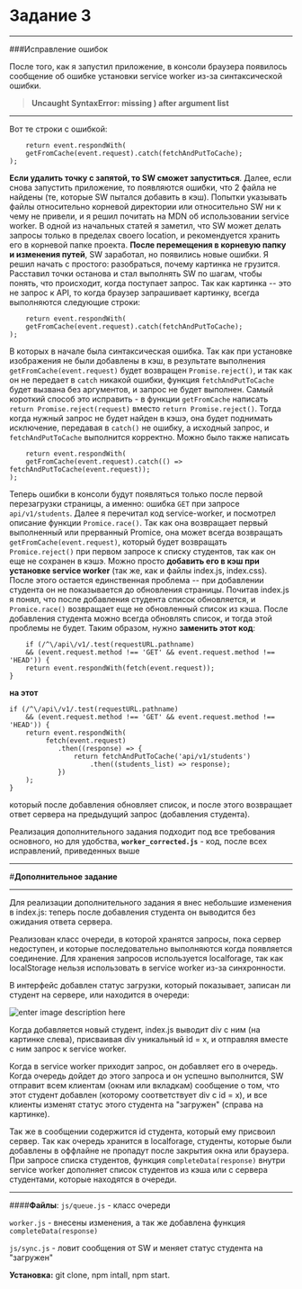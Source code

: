
# **Задание 3**

-----
###Исправление ошибок

После того, как я запустил приложение, в консоли браузера появилось сообщение об ошибке установки service worker из-за синтаксической ошибки.
>**Uncaught SyntaxError: missing ) after argument list**

----------
Вот те строки с ошибкой:

        return event.respondWith(
        getFromCache(event.request).catch(fetchAndPutToCache);
    );
**Если удалить точку с запятой, то SW сможет запуститься**.
Далее, если снова запустить приложение, то появляются ошибки, что 2 файла не найдены (те, которые SW пытался добавить в кэш). Попытки указывать файлы относительно корневой директории или относительно SW ни к чему не привели, и я решил почитать на MDN об использовании service worker. В одной из начальных статей я заметил, что SW может делать запросы только в пределах своего location, и рекомендуется хранить его в корневой папке проекта. 
**После перемещения в корневую папку и изменения путей**, SW заработал, но появились новые ошибки. Я решил начать с простого: разобраться, почему картинка не грузится. Расставил точки останова и стал выполнять SW по шагам, чтобы понять, что происходит, когда поступает запрос. Так как картинка -- это не запрос к API, то когда браузер запрашивает картинку, всегда выполняются следующие строки:

        return event.respondWith(
        getFromCache(event.request).catch(fetchAndPutToCache);
    );
В которых в начале была синтаксическая ошибка. 
Так как при установке изображения не были добавлены в кэш, в результате выполнения `getFromCache(event.request)` будет возвращен `Promise.reject()`, и так как он не передает в `catch` никакой ошибки, функция 	`fetchAndPutToCache` будет вызвана без аргументов, и запрос не будет выполнен.
Самый короткий способ это исправить - в функции `getFromCache` написать `return Promise.reject(request)` вместо `return Promise.reject()`. Тогда когда нужный запрос не будет найден в кэшэ, она будет поднимать исключение, передавая в `catch()` не ошибку, а исходный запрос, и `fetchAndPutToCache` выполнится корректно.
Можно было также написать 

        return event.respondWith(
        getFromCache(event.request).catch(() => fetchAndPutToCache(event.request));
    );
Теперь ошибки в консоли будут появляться только после первой перезагрузки страницы, а именно: ошибка `GET` при запросе `api/v1/students`. Далее я перечитал код service-worker, и посмотрел описание функции `Promice.race()`. Так как она возвращает первый выполненный или прерванный Promice, она может всегда возвращать `getFromCache(event.request)`, который будет возвращать `Promice.reject()`  при первом запросе к списку студентов, так как он еще не сохранен в кэшэ. Можно просто **добавить его в кэш при установке service worker** (так же, как и файлы index.js, index.css).
После этого остается единственная проблема -- при добавлении студента он не показывается до обновления страницы.  Почитав index.js я понял, что после добавления студента список обновляется, и `Promice.race()` возвращает еще не обновленный список из кэша.
После добавления студента можно всегда обновлять список, и тогда этой проблемы не будет. Таким образом, нужно **заменить этот код**:

        if (/^\/api\/v1/.test(requestURL.pathname)
        && (event.request.method !== 'GET' && event.request.method !== 'HEAD')) {
        return event.respondWith(fetch(event.request));
    }

**на этот**


    if (/^\/api\/v1/.test(requestURL.pathname)
        && (event.request.method !== 'GET' && event.request.method !== 'HEAD')) {
        return event.respondWith(
             fetch(event.request)
                .then((response) => {
                    return fetchAndPutToCache('api/v1/students')
                        .then((students_list) => response);
                })
        );
    }

который после добавления обновляет список, и после этого возвращает ответ сервера на предыдущий запрос (добавления студента). 

Реализация дополнительного задания подходит под все требования основного, но для удобства, **`worker_corrected.js`** - код, после всех исправлений, приведенных выше

------------------------------------------------------

#**Дополнительное задание**

-----------

Для реализации дополнительного задания я внес небольшие изменения в index.js:  теперь после добавления студента он выводится без ожидания ответа сервера. 

Реализован класс очереди, в которой хранятся запросы, пока сервер недоступен, и которые последовательно выполняются когда появляется соединение. Для хранения запросов используется localforage, так как localStorage нельзя использовать в service worker из-за синхронности.

В интерфейс добавлен статус загрузки, который показывает, записан ли студент на сервере, или находится в очереди:

![enter image description here](http://cs630619.vk.me/v630619575/27a7a/mNYeKkh0YKA.jpg)


Когда добавляется новый студент, index.js выводит div с ним (на картинке слева), присваивая div уникальный id = x, и отправляя вместе с ним запрос к service worker.

Когда в service worker приходит запрос, он добавляет его в очередь. Когда очередь дойдет до этого запроса и он успешно выполнится, SW отправит всем клиентам (окнам или вкладкам) сообщение о том, что этот студент добавлен (которому соответствует div с id = x), и все клиенты изменят статус этого студента на "загружен" (справа на картинке). 

Так же в сообщении содержится id студента, который ему присвоил сервер. Так как очередь хранится в localforage, студенты, которые были добавлены в оффлайне не пропадут после закрытия окна или браузера. 
При запросе списка студентов, функция `completeData(response)` внутри service worker дополняет список студентов из кэша или с сервера студентами, которые находятся в очереди.

-----
####**Файлы**:
`js/queue.js` - класс очереди

`worker.js` - внесены изменения, а так же добавлена функция `completeData(response)` 

`js/sync.js` - ловит сообщения от SW и меняет статус студента на "загружен"

**Установка:**
git clone, npm intall, npm start.

